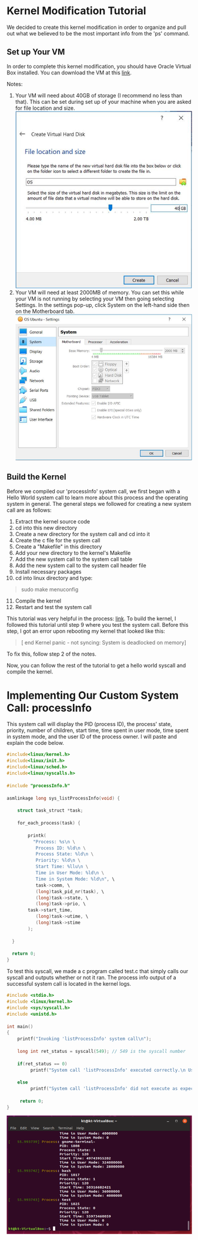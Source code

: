 # Kernel Modification Tutorial

We decided to create this kernel modification in order to organize and pull out what we believed to be the most important info from the 'ps' command. 

## Set up Your VM

In order to complete this kernel modification, you should have Oracle Virtual Box installed. You can download the VM at this [link](https://www.virtualbox.org/wiki/Downloads).

Notes:
1. Your VM will need about 40GB of storage (I recommend no less than that). This can be set during set up of your machine when you are asked for file location and size.
    ![Setting Hard Disk Size](hard_disk_size.JPG)
2. Your VM will need at least 2000MB of memory. You can set this while your VM is not running by selecting your VM then going selecting Settings. In the settings pop-up, click System on the left-hand side then on the Motherboard tab.
    ![Changing Memory Settings](memory_settings.JPG)

## Build the Kernel

Before we compiled our 'processInfo' system call, we first began with a Hello World system call to learn more about this process and the operating system in general. The general steps we followed for creating a new system call are as follows: 

1. Extract the kernel source code 
2. cd into this new directory
3. Create a new directory for the system call and cd into it 
4. Create the c file for the system call 
5. Create a "Makefile" in this directory
6. Add your new directory to the kernel's Makefile
7. Add the new system call to the system call table 
8. Add the new system call to the system call header file 
9. Install necessary packages 
10. cd into linux directory and type:
>sudo make menuconfig
11. Compile the kernel
12. Restart and test the system call 

This tutorial was very helpful in the process: [link](https://medium.com/anubhav-shrimal/adding-a-hello-world-system-call-to-linux-kernel-dad32875872).
To build the kernel, I followed this tutorial until step 9 where you test the system call. Before this step, I got an error upon rebooting my kernel that looked like this:
> [ end Kernel panic - not syncing: System is deadlocked on memory]

To fix this, follow step 2 of the notes.

Now, you can follow the rest of the tutorial to get a hello world syscall and compile the kernel.

# Implementing Our Custom System Call: processInfo

This system call will display the PID (process ID), the process' state, priority, number of children, start time, time spent in user mode, time spent in system mode, and the user ID of the process owner. I will paste and explain the code below.

```C
#include<linux/kernel.h>
#include<linux/init.h>
#include<linux/sched.h>
#include<linux/syscalls.h>

#include "processInfo.h"

asmlinkage long sys_listProcessInfo(void) {

    struct task_struct *task;

    for_each_process(task) {

	    printk(
	      "Process: %s\n \
	       Process ID: %ld\n \
	       Process State: %ld\n \
	       Priority: %ld\n \
	       Start Time: %llu\n \
	       Time in User Mode: %ld\n \
	       Time in System Mode: %ld\n", \
	       task->comm, \
	       (long)task_pid_nr(task), \
	       (long)task->state, \
	       (long)task->prio, \
		task->start_time,
	       (long)task->utime, \
	       (long)task->stime
	    );

  }

  return 0;
}

```

To test this syscall, we made a c program called test.c that simply calls our syscall and outputs whether or not it ran. The process info output of a successful system call is located in the kernel logs. 

```C
#include <stdio.h>
#include <linux/kernel.h>
#include <sys/syscall.h>
#include <unistd.h>

int main()
{  
    printf("Invoking 'listProcessInfo' system call\n");
         
    long int ret_status = syscall(549); // 549 is the syscall number
         
    if(ret_status == 0) 
         printf("System call 'listProcessInfo' executed correctly.\n Use dmesg to check processInfo\n");
    
    else 
         printf("System call 'listProcessInfo' did not execute as expected\n");
          
     return 0;
}
```
![Terminal Output](terminal.png)
